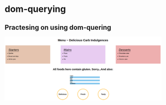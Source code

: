 # dom-querying

## Practesing on using dom-quering

![](https://github.com/ZakariaHn/dom-querying/blob/master/img/forREADME.png)
